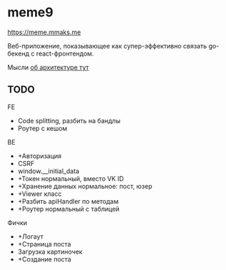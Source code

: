 # meme9

https://meme.mmaks.me

Веб-приложение, показывающее как супер-эффективно 
связать go-бекенд с react-фронтендом.

Мысли [об архитектуре тут](pages/pages.md)

## TODO

FE
* Code splitting, разбить на бандлы
* Роутер с кешом

BE
* +Авторизация
* CSRF
* window.__initial_data
* +Токен нормальный, вместо VK ID
* +Хранение данных нормальное: пост, юзер
* +Viewer класс
* +Разбить apiHandler по методам
* +Роутер нормальный с таблицей

Фички
* +Логаут
* +Страница поста
* Загрузка картиночек
* +Создание поста
